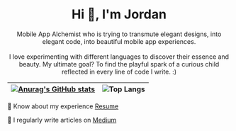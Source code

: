 <h1 align="center">Hi 👋, I'm Jordan</h1>
<p align="center">Mobile App Alchemist who is trying to transmute elegant designs, into elegant code, into beautiful mobile app experiences. <br/><br/>I love experimenting with different languages to discover their essence and beauty. My ultimate goal? To find the playful spark of a curious child reflected in every line of code I write. :)</p>


| [![Anurag's GitHub stats](https://github-readme-stats.vercel.app/api?username=jordan-jakisa&show_icons=true&theme=transparent)](https://github.com/anuraghazra/github-readme-stats) | ![Top Langs](https://github-readme-stats.vercel.app/api/top-langs/?username=jordan-jakisa&layout=compact&theme=transparent)    |
| --------- | --------- |

📄 Know about my experience [Resume](https://jordan-jakisa.github.io/resume-jordan/)

📝 I regularly write articles on [Medium](https://medium.com/@jordan-mungujakisa)
